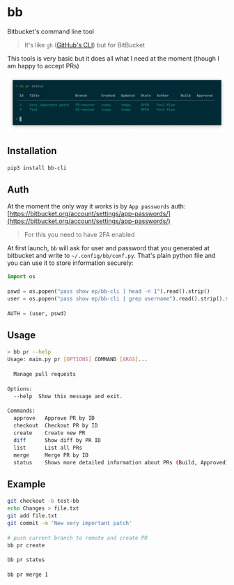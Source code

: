 # bb

Bitbucket's command line tool

> It's like `gh` ([GitHub's CLI](https://github.com/cli/cli)) but for BitBucket

This tools is very basic but it does all what I need at the moment (though I am happy to accept PRs)

![bb screenshot](screenshot.png)

## Installation

```sh
pip3 install bb-cli
```

## Auth

At the moment the only way it works is by `App passwords` auth: [https://bitbucket.org/account/settings/app-passwords/](https://bitbucket.org/account/settings/app-passwords/)

> For this you need to have 2FA enabled

At first launch, `bb` will ask for user and password that you generated at bitbucket and write to `~/.config/bb/conf.py`. That's plain python file and you can use it to store information securely:

```python
import os

pswd = os.popen("pass show ep/bb-cli | head -n 1").read().strip()
user = os.popen("pass show ep/bb-cli | grep username").read().strip().split(" ")[-1]

AUTH = (user, pswd)
```

## Usage

```sh
> bb pr --help
Usage: main.py pr [OPTIONS] COMMAND [ARGS]...

  Manage pull requests

Options:
  --help  Show this message and exit.

Commands:
  approve   Approve PR by ID
  checkout  Checkout PR by ID
  create    Create new PR
  diff      Show diff by PR ID
  list      List all PRs
  merge     Merge PR by ID
  status    Shows more detailed information about PRs (Build, Approved) but...
```

## Example

```sh
git checkout -b test-bb
echo Changes > file.txt
git add file.txt
git commit -m 'New very important patch'

# push current branch to remote and create PR
bb pr create

bb pr status

bb pr merge 1
```
